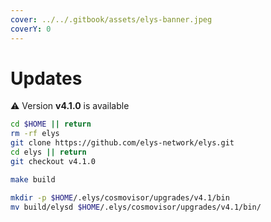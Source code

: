 ```yaml
---
cover: ../../.gitbook/assets/elys-banner.jpeg
coverY: 0
---
```


# Updates

⚠️ Version **v4.1.0** is available

```bash
cd $HOME || return
rm -rf elys
git clone https://github.com/elys-network/elys.git
cd elys || return
git checkout v4.1.0

make build

mkdir -p $HOME/.elys/cosmovisor/upgrades/v4.1/bin
mv build/elysd $HOME/.elys/cosmovisor/upgrades/v4.1/bin/
```
